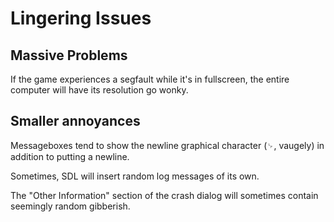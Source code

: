 # Lingering Issues

## Massive Problems

If the game experiences a segfault while it's in fullscreen, the entire computer will have its resolution go wonky.

## Smaller annoyances

Messageboxes tend to show the newline graphical character (␊, vaugely) in addition to putting a newline.

Sometimes, SDL will insert random log messages of its own.

The "Other Information" section of the crash dialog will sometimes contain seemingly random gibberish.
